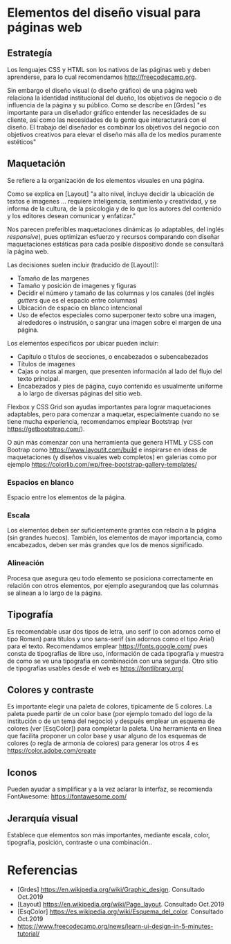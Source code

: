 # Elementos del diseño visual para páginas web


## Estrategía

Los lenguajes CSS y HTML son los nativos de las páginas web y deben aprenderse, para lo cual recomendamos http://freecodecamp.org.

Sin embargo el diseño visual (o diseño gráfico) de una página web relaciona la identidad institucional del dueño, los objetivos de negocio o de influencia de la página y su público.  Como se describe en [Grdes]  "es importante para un diseñador gráfico entender las necesidades de su cliente, así como las necesidades de la gente que interacturará con el diseño.   El trabajo del diseñador es combinar los objetivos del negocio con objetivos creativos para elevar el diseño más alla de los medios puramente estéticos"


## Maquetación 

Se refiere a la organización de los elementos visuales en una página.  

Como se explica en [Layout] "a alto nivel, incluye decidir la ubicación de textos e imagenes ... requiere inteligencia, sentimiento y creatividad, y se informa de la cultura, de la psicologia y de lo que los autores del contenido y los editores desean comunicar y enfatizar."

Nos parecen preferibles maquetaciones dinámicas (o adaptables, del inglés _responsive_), pues optimizan esfuerzo y recursos comparando con diseñar maquetaciones estáticas para cada posible dispositivo donde se consultará la página web.

Las decisiones suelen incluir (traducido de [Layout]):

* Tamaño de las margenes
* Tamaño y posición de imagenes y figuras
* Decidir el número y tamaño de las columnas y los canales (del inglés _gutters_ que es el espacio entre columnas)
* Ubicación de espacio en blanco intencional
* Uso de efectos especiales como superponer texto sobre una imagen, alrededores o instrusión, o sangrar una imagen sobre el margen de una página.

Los elementos específicos por ubicar pueden incluir:
* Capítulo o títulos de secciones, o encabezados o subencabezados
* Títulos de imagenes
* Cajas o notas al margen, que presenten información al lado del flujo del texto principal.
* Encabezados y pies de página, cuyo contenido es usualmente uniforme a lo largo de diversas páginas del sitio web.

Flexbox y CSS Grid son ayudas importantes para lograr maquetaciones adaptables, pero para comenzar a maquetar, especialmente cuando no se tiene mucha experiencia, recomendamos emplear Bootstrap (ver <https://getbootstrap.com/>).  

O aún más comenzar con una herramienta que genera HTML y CSS con Bootrap como  <https://www.layoutit.com/build> e inspirarse en ideas de maquetaciones (y diseños visuales web completos)  en galerias como por ejemplo <https://colorlib.com/wp/free-bootstrap-gallery-templates/>

### Espacios en blanco

Espacio entre los elementos de la página.

### Escala

Los elementos deben ser suficientemente grantes con relacin a la página (sin grandes huecos). También, los elementos de mayor importancia, como encabezados, deben ser más grandes que los de menos significado.

### Alineación

Procesa que asegura qeu todo elemento se posiciona correctamente en relación con otros elementos, por ejemplo asegurandoq que las columnas se alinean a lo largo de la página.

## Tipografía

Es recomendable usar dos tipos de letra, uno serif (o con adornos como el tipo Roman) para títulos y uno sans-serif (sin adornos como el tipo Arial) para el texto.   Recomendamos emplear <https://fonts.google.com/> pues consta de tipografías de libre uso, información de cada tipografía y muestra de como se ve una tipografía en combinación con una segunda. Otro sitio de tipografías usables desde el web es <https://fontlibrary.org/>


## Colores y contraste

Es importante elegir una paleta de colores, tipicamente de 5 colores. La paleta puede partir de un color base (por ejemplo tomado del logo de la institución o de un tema del negocio)  y después emplear un esquema de colores (ver [EsqColor])  para completar la paleta.   Una herramienta en línea que facilita proponer un color base y usar alguno de los esquemas de colores (o regla de armonia de colores) para generar los otros 4 es <https://color.adobe.com/create>  
 

## Iconos

Pueden ayudar a simplificar y a la vez aclarar la interfaz, se recomienda FontAwesome: <https://fontawesome.com/>

## Jerarquía visual

Establece que elementos son más importantes, mediante escala, color, tipografía, posición, contraste o una combinación..



# Referencias

* [Grdes] <https://en.wikipedia.org/wiki/Graphic_design>. Consultado Oct.2019
* [Layout] <https://en.wikipedia.org/wiki/Page_layout>. Consultado Oct.2019
* [EsqColor] <https://es.wikipedia.org/wiki/Esquema_del_color>. Consultado Oct.2019
* https://www.freecodecamp.org/news/learn-ui-design-in-5-minutes-tutorial/
